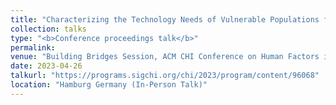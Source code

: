 ```yaml
---
title: "Characterizing the Technology Needs of Vulnerable Populations for Participation in Research and Design by Adopting Maslow’s Hierarchy of Needs"
collection: talks
type: "<b>Conference proceedings talk</b>"
permalink:
venue: "Building Bridges Session, ACM CHI Conference on Human Factors in Computing Systems"
date: 2023-04-26
talkurl: "https://programs.sigchi.org/chi/2023/program/content/96068"
location: "Hamburg Germany (In-Person Talk)"
---
```


